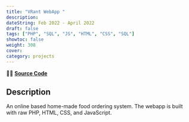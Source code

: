 ```yaml
---
title: "VRant WebApp "
description:
dateString: Feb 2022 - April 2022   
draft: false
tags: ["PHP", "SQL", "JS", "HTML", "CSS", "SQL"]
showtoc: false
weight: 308
cover:
category: projects
--- 
```


👩‍💻 [**Source Code**](https://github.com/sajaldoes/VRant)

## Description
An online based home-made food ordering system. The webapp is built with raw PHP, HTML, CSS, and JavaScript.